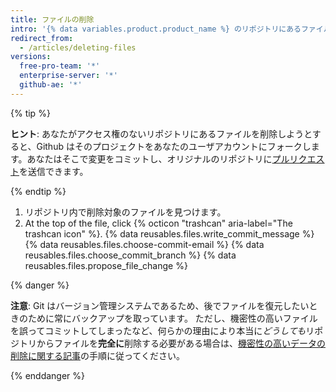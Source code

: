 ```yaml
---
title: ファイルの削除
intro: '{% data variables.product.product_name %} のリポジトリにあるファイルはどれも削除できます。'
redirect_from:
  - /articles/deleting-files
versions:
  free-pro-team: '*'
  enterprise-server: '*'
  github-ae: '*'
---
```


{% tip %}

**ヒント**: あなたがアクセス権のないリポジトリにあるファイルを削除しようとすると、Github はそのプロジェクトをあなたのユーザアカウントにフォークします。あなたはそこで変更をコミットし、オリジナルのリポジトリに[プルリクエスト](/articles/about-pull-requests)を送信できます。

{% endtip %}

1. リポジトリ内で削除対象のファイルを見つけます。
2. At the top of the file, click
{% octicon "trashcan" aria-label="The trashcan icon" %}.
{% data reusables.files.write_commit_message %}
{% data reusables.files.choose-commit-email %}
{% data reusables.files.choose_commit_branch %}
{% data reusables.files.propose_file_change %}

{% danger %}

**注意**: Git はバージョン管理システムであるため、後でファイルを復元したいときのために常にバックアップを取っています。 ただし、機密性の高いファイルを誤ってコミットしてしまったなど、何らかの理由により本当に*どうしても*リポジトリからファイルを**完全に**削除する必要がある場合は、[機密性の高いデータの削除に関する記事](/articles/removing-sensitive-data-from-a-repository)の手順に従ってください。

{% enddanger %}
